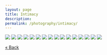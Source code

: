 ```yaml
---
layout: page
title: Intimacy
description:
permalink: /photography/intimacy/
---
```


<div class="gallery-box">
  <div class="gallery">
    <img src="/images/photography/intimacy/intimacy_001_Scott x Mikey, NoHo, 2009.jpg" loading="lazy">
    <img src="/images/photography/intimacy/intimacy_002_Untitled, Newtown, 2009.jpg" loading="lazy">
    <img src="/images/photography/intimacy/intimacy_003_Gontse, Vosloorus, 2009.jpg" loading="lazy">
    <img src="/images/photography/intimacy/intimacy_004_Self-Portrait with DeAndre, West Loop, 2008.jpg" loading="lazy">
    <img src="/images/photography/intimacy/intimacy_005_Bra Willie, Parktown North, 2009.jpg" loading="lazy">
    <img src="/images/photography/intimacy/intimacy_006_Ra x avery from series Kings of Poetry (for Essex), 2008.jpg" loading="lazy">
    <img src="/images/photography/intimacy/intimacy_007_Untitled from series Words-Spoken, 2008.jpg" loading="lazy">
    <img src="/images/photography/intimacy/intimacy_008_Wisdom from series Words-Spoken, 2008.jpg" loading="lazy">
    <img src="/images/photography/intimacy/intimacy_009_Untitled (Self-Portrait), Newtown, 2009.jpg" loading="lazy">
    <img src="/images/photography/intimacy/intimacy_010_Untitled, New York, 2009.jpg" loading="lazy">
    <img src="/images/photography/intimacy/intimacy_011_Ori, South Loop, 2008.jpg" loading="lazy">
    <img src="/images/photography/intimacy/intimacy_012_Untitled, Waiting Room, Cape Town, 2009.jpg" loading="lazy">
    <img src="/images/photography/intimacy/intimacy_013_Michaelangelo, Chicago, 2009.jpg" loading="lazy">
    <img src="/images/photography/intimacy/intimacy_014_Untitled from series Kings of Poetry (for Essex), 2008.jpg" loading="lazy">
    <img src="/images/photography/intimacy/intimacy_015_Marcus, Bed-Stuy, 2009.jpg" loading="lazy">
    <img src="/images/photography/intimacy/intimacy_016_Untitled, New York, 2009.jpg" loading="lazy">
  </div>
</div>

[« Back](<javascript:history.back()>)
